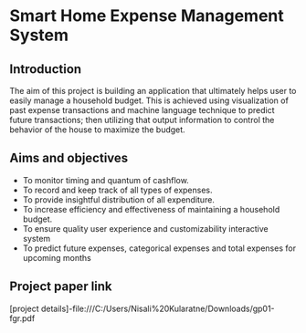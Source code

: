 # Smart Home Expense Management System

## Introduction
The aim of this project is building an application that ultimately helps user to easily manage
a household budget. This is achieved using visualization of past expense transactions and
machine language technique to predict future transactions; then utilizing that output
information to control the behavior of the house to maximize the budget.

## Aims and objectives
- To monitor timing and quantum of cashflow.
- To record and keep track of all types of expenses.
- To provide insightful distribution of all expenditure.
- To increase efficiency and effectiveness of maintaining a household budget.
- To ensure quality user experience and customizability interactive system
- To predict future expenses, categorical expenses and total expenses for upcoming months

## Project paper link 
[project details]-file:///C:/Users/Nisali%20Kularatne/Downloads/gp01-fgr.pdf
